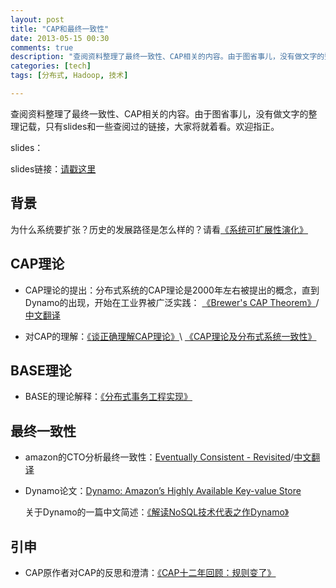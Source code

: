 ```yaml
---
layout: post
title: "CAP和最终一致性"
date: 2013-05-15 00:30
comments: true
description: "查阅资料整理了最终一致性、CAP相关的内容。由于图省事儿，没有做文字的整理记载，只有slides和一些查阅过的链接，大家将就着看。欢迎指正。"
categories: [tech]
tags: [分布式, Hadoop, 技术]

---
```


查阅资料整理了最终一致性、CAP相关的内容。由于图省事儿，没有做文字的整理记载，只有slides和一些查阅过的链接，大家将就着看。欢迎指正。

slides：
<script async class="speakerdeck-embed" data-id="cca07ce09e92013076c646310b996896" data-ratio="1.33333333333333" src="//speakerdeck.com/assets/embed.js"></script>

<!--more-->
slides链接：[请戳这里](https://speakerdeck.com/biaobiaoqi/cap-and-eventually-consistent)

背景
---

为什么系统要扩张？历史的发展路径是怎么样的？请看[《系统可扩展性演化》]( http://rdc.taobao.com/blog/cs/?p=614)

CAP理论
---
* CAP理论的提出：分布式系统的CAP理论是2000年左右被提出的概念，直到Dynamo的出现，开始在工业界被广泛实践：
[《Brewer's CAP Theorem》](http://www.julianbrowne.com/article/viewer/brewers-cap-theorem)/[中文翻译](http://code.alibabatech.com/blog/dev_related_728/brewers-cap-theorem.html)

* 对CAP的理解：[《谈正确理解CAP理论》](http://www.douban.com/group/topic/11765014/)\ [《CAP理论及分布式系统一致性》](http://rdc.taobao.com/blog/cs/?p=631)

BASE理论
---
* BASE的理论解释：[《分布式事务工程实现》](http://rdc.taobao.com/blog/cs/?p=637)

最终一致性
---
* amazon的CTO分析最终一致性：[Eventually Consistent - Revisited](http://www.allthingsdistributed.com/2008/12/eventually_consistent.html)/[中文翻译](http://blog.csdn.net/xiaoqiangxx/article/details/7566654)

* Dynamo论文：[Dynamo: Amazon’s Highly Available Key-value Store](http://www.read.seas.harvard.edu/~kohler/class/cs239-w08/decandia07dynamo.pdf)

  关于Dynamo的一篇中文简述：[《解读NoSQL技术代表之作Dynamo》](http://www.infoq.com/cn/articles/nosql-dynamo)

引申
---

* CAP原作者对CAP的反思和澄清：[《CAP十二年回顾：规则变了》](http://www.infoq.com/cn/articles/cap-twelve-years-later-how-the-rules-have-changed)
